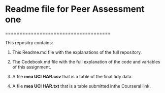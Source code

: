 # Readme file for Peer Assessment one
=====================================

This repositry contains:

1. This Readme.md file with the explanations of the full repository.

2. The Codebook.md file with the full explanation of the code and variables of this assignment.

3. A file **mea UCI HAR.csv** that is a table of the final tidy data.

3. A file **mea UCI HAR.txt** that is a table submitted inthe Courseral link.